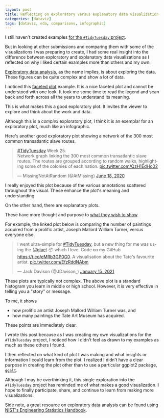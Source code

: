 ```yaml
---
layout: post
title: Reflecting on exploratory versus explanatory data visualization
categories: [dataviz]
tags: [dataviz, eda, comparisons, infographic]
---
```


I still haven't created examples
[for the `#TidyTuesday` project](https://github.com/rfordatascience/tidytuesday).

But in looking at other submissions and comparing them with some of the
visualizations I was preparing to create, I had some real insight into the
difference between exploratory and explanatory data visualizations as I
reflected on why I liked certain examples more than others and my own.

[Exploratory data analysis](https://en.wikipedia.org/wiki/Exploratory_data_analysis),
as the name implies, is about exploring the data. These figures can be quite
complex and show a lot of data.

I noticed this
[faceted plot](https://github.com/charlie-gallagher/tidy-tuesday/blob/19ae39e9e0b3f9ba484c6a453fe1899e9b8ed2ee/art_collections/art_collection.png)
example. It is a nice faceted plot and cannot be understood with one look.
It took me some time to read the legend and scan back and forth across all the
years to understand its meaning.

This is what makes this a good exploratory plot. It invites the viewer to
explore and think about the work and data.

Although this is a _complex_ exploratory plot, I think it is an exemplar for an
exploratory plot, much like an infographic.

Here's another good exploratory plot showing a network of the 300 most common
transatlantic slave routes.

<blockquote class="twitter-tweet"><p lang="en" dir="ltr"><a href="https://twitter.com/hashtag/TidyTuesday?src=hash&amp;ref_src=twsrc%5Etfw">#TidyTuesday</a> Week 25. <br>Network graph linking the 300 most common transatlantic slave routes. The routes are grouped according to random walks, highlighting some of the colonies of each nation. <a href="https://t.co/QzH1EdHc02">pic.twitter.com/QzH1EdHc02</a></p>&mdash; MissingNotAtRandom (@AtMissing) <a href="https://twitter.com/AtMissing/status/1273735843195297792?ref_src=twsrc%5Etfw">June 18, 2020</a></blockquote> <script async src="https://platform.twitter.com/widgets.js" charset="utf-8"></script> 

I really enjoyed this plot because of the various annotations scattered
throughout the visual. These enhance the plot's meaning and understanding.

On the other hand, there are explanatory plots.

These have more thought and purpose to
[what they wish to show](https://www.storytellingwithdata.com/blog/2014/04/exploratory-vs-explanatory-analysis).

For example, the linked plot below is comparing the number of paintings
acquired from a prolific artist, Joseph Mallord William Turner, versus everyone
else.

<blockquote class="twitter-tweet"><p lang="en" dir="ltr">I went ultra-simple
for <a href="https://twitter.com/hashtag/TidyTuesday?src=hash&amp;ref_src=twsrc%5Etfw">#TidyTuesday</a>, but a new thing for me was using the {<a href="https://twitter.com/hashtag/glue?src=hash&amp;ref_src=twsrc%5Etfw">#glue</a>} 📦 which I love. Code on my GitHub <a href="https://t.co/eMRb3GP0G0">https://t.co/eMRb3GP0G0</a>. A visualisation about the Tate&#39;s favourite artist. <a href="https://t.co/EfzRddNAbm">pic.twitter.com/EfzRddNAbm</a></p>&mdash; Jack Davison (@JDavison_) <a href="https://twitter.com/JDavison_/status/1350038790392475649?ref_src=twsrc%5Etfw">January 15, 2021</a></blockquote> <script async src="https://platform.twitter.com/widgets.js" charset="utf-8"></script>

These plots are typically not complex. The above plot is a standard histogram
you learn in middle or high school. However, it is very effective in telling
you a "story" or message.

To me, it shows

- how prolific an artist Joseph Mallord William Turner was, and
- how many paintings the Tate Art Museum has acquired.

These points are immediately clear.

I wrote this post because as I was creating my own visualizations for the
`#TidyTuesday` project, I noticed how I didn't feel as drawn to my examples as
much as these others I found.

I then reflected on what kind of plot I was making and what insights or
information I could learn from the plot. I realized I didn't have a clear
purpose in creating the plot other than to use a particular ggplot2 package,
[`ggalt`](https://www.r-bloggers.com/2016/04/ggplot2-exercising-with-ggalt-dumbbells/).

Although I may be overthinking it, this single exploration into the
`#TidyTuesday` project has reminded me of what makes a good visualization. I
hope to finally participate, share, and continue to learn from making more
visualizations.

Side note, a great resource on exploratory data analysis can be found using
[NIST's Engineering Statistics Handbook](https://www.itl.nist.gov/div898/handbook/eda/eda.htm).
